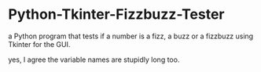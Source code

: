 # Python-Tkinter-Fizzbuzz-Tester
a Python program that tests if a number is a fizz, a buzz or a fizzbuzz using Tkinter for the GUI.

yes, I agree the variable names are stupidly long too.
